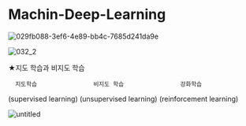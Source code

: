 # Machin-Deep-Learning
![029fb088-3ef6-4e89-bb4c-7685d241da9e](https://user-images.githubusercontent.com/110071838/198441163-e2683330-8049-4755-9769-9e8e63c7c29f.jpg)



![032_2](https://user-images.githubusercontent.com/110071838/198439769-0eb76345-304d-49f7-9ef5-cf672a228db4.jpg)





★지도 학습과 비지도 학습


      지도학습                비지도 학습                강화학습
(supervised learning)  (unsupervised learning)  (reinforcement learning)


![untitled](https://user-images.githubusercontent.com/110071838/198443765-314b5e8d-6f84-407b-8188-13053c5bb470.png)


